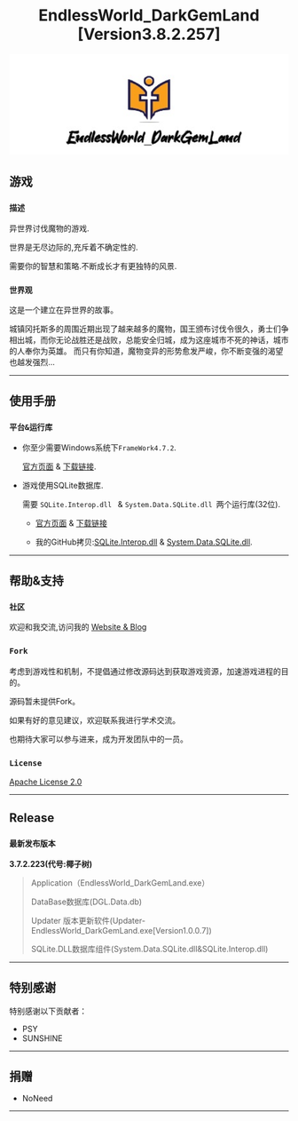 # <center> EndlessWorld_DarkGemLand [Version3.8.2.257]</center>

<center><img alt="lOGO" src="./ReadmeImage/Logotitle.jpg" width="700"></center>

## **游戏**

### `描述`

异世界讨伐魔物的游戏.

世界是无尽边际的,充斥着不确定性的.

需要你的智慧和策略.不断成长才有更独特的风景. 


### `世界观`
这是一个建立在异世界的故事。

城镇冈托斯多的周围近期出现了越来越多的魔物，国王颁布讨伐令很久，勇士们争相出城，而你无论战胜还是战败，总能安全归城，成为这座城市不死的神话，城市的人奉你为英雄。
而只有你知道，魔物变异的形势愈发严峻，你不断变强的渴望也越发强烈...

----------

## **使用手册**

### `平台&运行库`

- 你至少需要Windows系统下`FrameWork4.7.2`.

  [官方页面](https://dotnet.microsoft.com/zh-cn/download/dotnet-framework/net472) &
  [下载链接](https://dotnet.microsoft.com/zh-cn/download/dotnet-framework/thank-you/net472-web-installer).

 - 游戏使用SQLite数据库.

    需要 `SQLite.Interop.dll ` & `System.Data.SQLite.dll `两个运行库(32位).

    - [官方页面](http://system.data.sqlite.org/index.html/doc/trunk/www/downloads.wiki) & 
    [下载链接](http://system.data.sqlite.org/downloads/1.0.115.5/sqlite-netFx46-static-binary-Win32-2015-1.0.115.5.zip)

   - 我的GitHub拷贝:[SQLite.Interop.dll](https://github.com/UkokuGemini/EndlessWorld_DarkGemLand-Release/releases/download/Sql.Dll/SQLite.Interop.dll)  &
[System.Data.SQLite.dll](https://github.com/UkokuGemini/EndlessWorld_DarkGemLand-Release/releases/download/Sql.Dll/System.Data.SQLite.dll).

----------

## **帮助&支持**

### `社区`
欢迎和我交流,访问我的 [Website & Blog](https://ukokugemini.github.io)

### `Fork`
考虑到游戏性和机制，不提倡通过修改源码达到获取游戏资源，加速游戏进程的目的。

源码暂未提供Fork。

如果有好的意见建议，欢迎联系我进行学术交流。

也期待大家可以参与进来，成为开发团队中的一员。

### `License`

[Apache License 2.0](https://github.com/UkokuGemini/EndlessWorld_DarkGemLand-Release/blob/MainBranches/LICENSE)

---

## **Release**
###  `最新发布版本`
**3.7.2.223(代号:椰子树)**
>Application（EndlessWorld_DarkGemLand.exe）
>
>DataBase数据库(DGL.Data.db)
>
>Updater 版本更新软件(Updater-EndlessWorld_DarkGemLand.exe[Version1.0.0.7])
>
>SQLite.DLL数据库组件(System.Data.SQLite.dll&SQLite.Interop.dll)
---
## **特别感谢**

特别感谢以下贡献者：
- PSY
- SUNSHINE
---
## **捐赠**

- NoNeed
---

